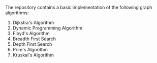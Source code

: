 The repository contains a basic implementation of the following graph algorithms:
1. Dijkstra's Algorithm
2. Dynamic Programming Algorithm
3. Floyd's Algorithm
4. Breadth First Search
5. Depth First Search
6. Prim's Algorithm
7. Kruskal's Algorithm
